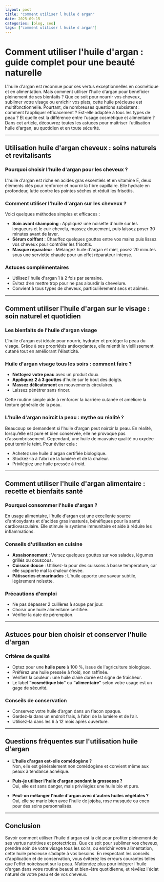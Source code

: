 ```yaml
---
layout: post
title: "comment utiliser l huile d argan"
date: 2025-09-15
categories: [blog, seo]
tags: ["comment utiliser l huile d argan"]
---
```


# Comment utiliser l'huile d'argan : guide complet pour une beauté naturelle

L'huile d'argan est reconnue pour ses vertus exceptionnelles en cosmétique et en alimentation. Mais comment utiliser l'huile d'argan pour bénéficier pleinement de ses bienfaits ? Que ce soit pour nourrir vos cheveux, sublimer votre visage ou enrichir vos plats, cette huile précieuse est multifonctionnelle. Pourtant, de nombreuses questions subsistent : comment l’appliquer efficacement ? Est-elle adaptée à tous les types de peau ? Et quelle est la différence entre l'usage cosmétique et alimentaire ? Dans cet article, découvrez toutes les astuces pour maîtriser l'utilisation huile d'argan, au quotidien et en toute sécurité.

---

## Utilisation huile d'argan cheveux : soins naturels et revitalisants

### Pourquoi choisir l'huile d'argan pour les cheveux ?

L'huile d'argan est riche en acides gras essentiels et en vitamine E, deux éléments clés pour renforcer et nourrir la fibre capillaire. Elle hydrate en profondeur, lutte contre les pointes sèches et réduit les frisottis.

### Comment utiliser l'huile d'argan sur les cheveux ?

Voici quelques méthodes simples et efficaces :

- **Soin avant shampoing** : Appliquez une noisette d'huile sur les longueurs et le cuir chevelu, massez doucement, puis laissez poser 30 minutes avant de laver.
- **Sérum coiffant** : Chauffez quelques gouttes entre vos mains puis lissez vos cheveux pour contrôler les frisottis.
- **Masque réparateur** : Mélangez huile d'argan et miel, posez 20 minutes sous une serviette chaude pour un effet réparateur intense.

### Astuces complémentaires

- Utilisez l'huile d'argan 1 à 2 fois par semaine.
- Évitez d’en mettre trop pour ne pas alourdir la chevelure.
- Convient à tous types de cheveux, particulièrement secs et abîmés.

---

## Comment utiliser l'huile d'argan sur le visage : soin naturel et quotidien

### Les bienfaits de l'huile d'argan visage

L'huile d'argan est idéale pour nourrir, hydrater et protéger la peau du visage. Grâce à ses propriétés antioxydantes, elle ralentit le vieillissement cutané tout en améliorant l'élasticité.

### Huile d'argan visage tous les soirs : comment faire ?

- **Nettoyez votre peau** avec un produit doux.
- **Appliquez 2 à 3 gouttes** d'huile sur le bout des doigts.
- **Massez délicatement** en mouvements circulaires.
- Laissez pénétrer sans rincer.

Cette routine simple aide à renforcer la barrière cutanée et améliore la texture générale de la peau.

### L'huile d'argan noircit la peau : mythe ou réalité ?

Beaucoup se demandent si l'huile d'argan peut noircir la peau. En réalité, lorsqu’elle est pure et bien conservée, elle ne provoque pas d'assombrissement. Cependant, une huile de mauvaise qualité ou oxydée peut ternir le teint. Pour éviter cela :

- Achetez une huile d'argan certifiée biologique.
- Stockez-la à l'abri de la lumière et de la chaleur.
- Privilégiez une huile pressée à froid.

---

## Comment utiliser l'huile d'argan alimentaire : recette et bienfaits santé

### Pourquoi consommer l'huile d'argan ?

En usage alimentaire, l'huile d'argan est une excellente source d'antioxydants et d'acides gras insaturés, bénéfiques pour la santé cardiovasculaire. Elle stimule le système immunitaire et aide à réduire les inflammations.

### Conseils d'utilisation en cuisine

- **Assaisonnement** : Versez quelques gouttes sur vos salades, légumes grillés ou couscous.
- **Cuisson douce** : Utilisez-la pour des cuissons à basse température, car elle supporte mal la chaleur élevée.
- **Pâtisseries et marinades** : L’huile apporte une saveur subtile, légèrement noisette.

### Précautions d'emploi

- Ne pas dépasser 2 cuillères à soupe par jour.
- Choisir une huile alimentaire certifiée.
- Vérifier la date de péremption.

---

## Astuces pour bien choisir et conserver l'huile d'argan

### Critères de qualité

- Optez pour une **huile pure** à 100 %, issue de l'agriculture biologique.
- Préférez une huile pressée à froid, non raffinée.
- Vérifiez la couleur : une huile claire dorée est signe de fraîcheur.
- Le label **"cosmétique bio"** ou **"alimentaire"** selon votre usage est un gage de sécurité.

### Conseils de conservation

- Conservez votre huile d’argan dans un flacon opaque.
- Gardez-la dans un endroit frais, à l’abri de la lumière et de l’air.
- Utilisez-la dans les 6 à 12 mois après ouverture.

---

## Questions fréquentes sur l'utilisation huile d'argan

- **L'huile d'argan est-elle comédogène ?**  
Non, elle est généralement non comédogène et convient même aux peaux à tendance acnéique.

- **Puis-je utiliser l'huile d'argan pendant la grossesse ?**  
Oui, elle est sans danger, mais privilégiez une huile bio et pure.

- **Peut-on mélanger l'huile d'argan avec d'autres huiles végétales ?**  
Oui, elle se marie bien avec l'huile de jojoba, rose musquée ou coco pour des soins personnalisés.

---

## Conclusion

Savoir comment utiliser l'huile d'argan est la clé pour profiter pleinement de ses vertus nutritives et protectrices. Que ce soit pour sublimer vos cheveux, prendre soin de votre visage tous les soirs, ou enrichir votre alimentation, cette huile précieuse s’adapte à vos besoins. En respectant les conseils d'application et de conservation, vous éviterez les erreurs courantes telles que l'effet noircissant sur la peau. N’attendez plus pour intégrer l'huile d'argan dans votre routine beauté et bien-être quotidienne, et révélez l'éclat naturel de votre peau et de vos cheveux.
